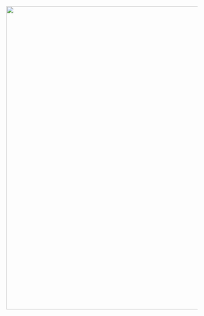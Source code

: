 
<div id="header" align="center">
  <img decoding="async" src="[https://github.com/noelianav91/noelianav91/blob/main/Banner%20Github.png](https://github.com/JosueLpz/JosueLpz/assets/121345600/0c37fdbc-6838-4689-b178-714da09de791)" width="800"/>
</div>




